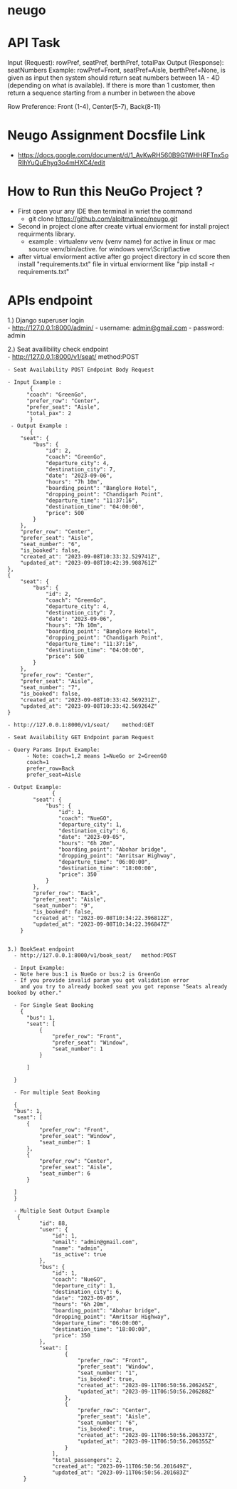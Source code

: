 # neugo
# API Task
Input (Request): rowPref, seatPref, berthPref, totalPax
Output (Response): seatNumbers
Example: rowPref=Front, seatPref=Aisle, berthPref=None, is given as input then system should return seat numbers between 1A - 4D (depending on what is available). If there is more than 1 customer, then return a sequence starting from a number in between the above

Row Preference: Front (1-4), Center(5-7), Back(8-11)

# Neugo Assignment Docsfile Link
- https://docs.google.com/document/d/1_AvKwRH560B9G1WHHRFTnx5oRIhYuQuEhyq3o4mHXC4/edit


# How to Run this NeuGo Project ?

- First open your any IDE then terminal in wriet the command
  - git clone https://github.com/alpitmalineo/neugo.git
- Second in project clone after create virtual enviorment for install project requirments library.
  - example : virtualenv venv (venv name) for active in linux or mac source venv/bin/active. for windows venv\Script\active
- after virtual enviorment active after go project directory in cd score then install "requirements.txt" file in virtual enviorment like "pip install -r requirements.txt"


# APIs endpoint

1.) Django superuser login  
    - http://127.0.0.1:8000/admin/
    - username: admin@gmail.com
    - password: admin

 2.) Seat availibility check endpoint  
    - http://127.0.0.1:8000/v1/seat/    method:POST
    
    - Seat Availability POST Endpoint Body Request

    - Input Example :
           {
          "coach": "GreenGo",
          "prefer_row": "Center",
          "prefer_seat": "Aisle",
          "total_pax": 2 
           }
     - Output Example : 
           {
        "seat": {
            "bus": {
                "id": 2,
                "coach": "GreenGo",
                "departure_city": 4,
                "destination_city": 7,
                "date": "2023-09-06",
                "hours": "7h 10m",
                "boarding_point": "Banglore Hotel",
                "dropping_point": "Chandigarh Point",
                "departure_time": "11:37:16",
                "destination_time": "04:00:00",
                "price": 500
            }
        },
        "prefer_row": "Center",
        "prefer_seat": "Aisle",
        "seat_number": "6",
        "is_booked": false,
        "created_at": "2023-09-08T10:33:32.529741Z",
        "updated_at": "2023-09-08T10:42:39.908761Z"
    },
    {
        "seat": {
            "bus": {
                "id": 2,
                "coach": "GreenGo",
                "departure_city": 4,
                "destination_city": 7,
                "date": "2023-09-06",
                "hours": "7h 10m",
                "boarding_point": "Banglore Hotel",
                "dropping_point": "Chandigarh Point",
                "departure_time": "11:37:16",
                "destination_time": "04:00:00",
                "price": 500
            }
        },
        "prefer_row": "Center",
        "prefer_seat": "Aisle",
        "seat_number": "7",
        "is_booked": false,
        "created_at": "2023-09-08T10:33:42.569231Z",
        "updated_at": "2023-09-08T10:33:42.569264Z"
    }

    - http://127.0.0.1:8000/v1/seat/    method:GET

    - Seat Availability GET Endpoint param Request

    - Query Params Input Example:
          - Note: coach=1,2 means 1=NueGo or 2=GreenG0
          coach=1
          prefer_row=Back
          prefer_seat=Aisle

    - Output Example:
                  {
            "seat": {
                "bus": {
                    "id": 1,
                    "coach": "NueGO",
                    "departure_city": 1,
                    "destination_city": 6,
                    "date": "2023-09-05",
                    "hours": "6h 20m",
                    "boarding_point": "Abohar bridge",
                    "dropping_point": "Amritsar Highway",
                    "departure_time": "06:00:00",
                    "destination_time": "18:00:00",
                    "price": 350
                }
            },
            "prefer_row": "Back",
            "prefer_seat": "Aisle",
            "seat_number": "9",
            "is_booked": false,
            "created_at": "2023-09-08T10:34:22.396812Z",
            "updated_at": "2023-09-08T10:34:22.396847Z"
        }

                      
    3.) BookSeat endpoint
      - http://127.0.0.1:8000/v1/book_seat/   method:POST
      
      - Input Example:
      - Note here bus:1 is NueGo or bus:2 is GreenGo
      - If you provide invalid param you got validation error
        and you try to already booked seat you got reponse "Seats already booked by other."
        
      - For Single Seat Booking
        {
          "bus": 1,
          "seat": [
              {
                  "prefer_row": "Front",
                  "prefer_seat": "Window",
                  "seat_number": 1
              }
       
          ]
      
      }
      
      - For multiple Seat Booking
      
      {
      "bus": 1,
      "seat": [
          {
              "prefer_row": "Front",
              "prefer_seat": "Window",
              "seat_number": 1
          },
          {
              "prefer_row": "Center",
              "prefer_seat": "Aisle",
              "seat_number": 6
          }
         
      ]
      }
      
      - Multiple Seat Output Example
       {
              "id": 88,
              "user": {
                  "id": 1,
                  "email": "admin@gmail.com",
                  "name": "admin",
                  "is_active": true
              },
              "bus": {
                  "id": 1,
                  "coach": "NueGO",
                  "departure_city": 1,
                  "destination_city": 6,
                  "date": "2023-09-05",
                  "hours": "6h 20m",
                  "boarding_point": "Abohar bridge",
                  "dropping_point": "Amritsar Highway",
                  "departure_time": "06:00:00",
                  "destination_time": "18:00:00",
                  "price": 350
              },
              "seat": [
                      {
                          "prefer_row": "Front",
                          "prefer_seat": "Window",
                          "seat_number": "1",
                          "is_booked": true,
                          "created_at": "2023-09-11T06:50:56.206245Z",
                          "updated_at": "2023-09-11T06:50:56.206288Z"
                      },
                      {
                          "prefer_row": "Center",
                          "prefer_seat": "Aisle",
                          "seat_number": "6",
                          "is_booked": true,
                          "created_at": "2023-09-11T06:50:56.206337Z",
                          "updated_at": "2023-09-11T06:50:56.206355Z"
                      }
                  ],
                  "total_passengers": 2,
                  "created_at": "2023-09-11T06:50:56.201649Z",
                  "updated_at": "2023-09-11T06:50:56.201683Z"
         }

     

    
